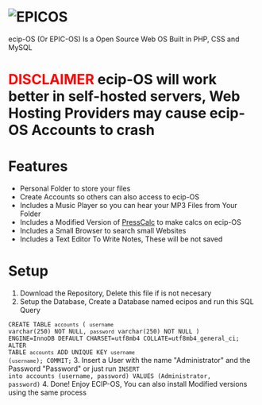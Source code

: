 # ![EPICOS](https://user-images.githubusercontent.com/95140308/213947586-f3296450-1e42-4096-9cb2-2537c9af6a75.png)
ecip-OS (Or EPIC-OS) Is a Open Source Web OS Built in PHP, CSS and MySQL
# <font color="red">DISCLAIMER</font> ecip-OS will work better in self-hosted servers, Web Hosting Providers may cause ecip-OS Accounts to crash
# Features
- Personal Folder to store your files
- Create Accounts so others can also access to ecip-OS
- Includes a Music Player so you can hear your MP3 Files from Your Folder
- Includes a Modified Version of <a href="https://github.com/PressTpro/PressCalc">PressCalc</a> to make calcs on  ecip-OS
- Includes a Small Browser to search small Websites
- Includes a Text Editor To Write Notes, These will be not saved
# Setup
1. Download the Repository, Delete this file if is not necesary
2. Setup the Database, Create a Database named ecipos and run this SQL Query

<code>CREATE TABLE `accounts` (
  `username` varchar(250) NOT NULL,
  `password` varchar(250) NOT NULL
) ENGINE=InnoDB DEFAULT CHARSET=utf8mb4 COLLATE=utf8mb4_general_ci;
ALTER TABLE `accounts`
  ADD UNIQUE KEY `username` (`username`);
COMMIT;</code>
3. Insert a User with the name "Administrator" and the Password "Password" or just run
<code>INSERT into accounts (username, password) VALUES (Administrator, password)</code>
4. Done! Enjoy ECIP-OS, You can also install Modified versions using the same process
